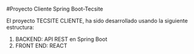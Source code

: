 #Proyecto Cliente Spring Boot-Tecsite

El proyecto TECSITE CLIENTE, ha sido desarrollado usando la siguiente estructura:

1) BACKEND: API REST en Spring Boot
2) FRONT END: REACT
